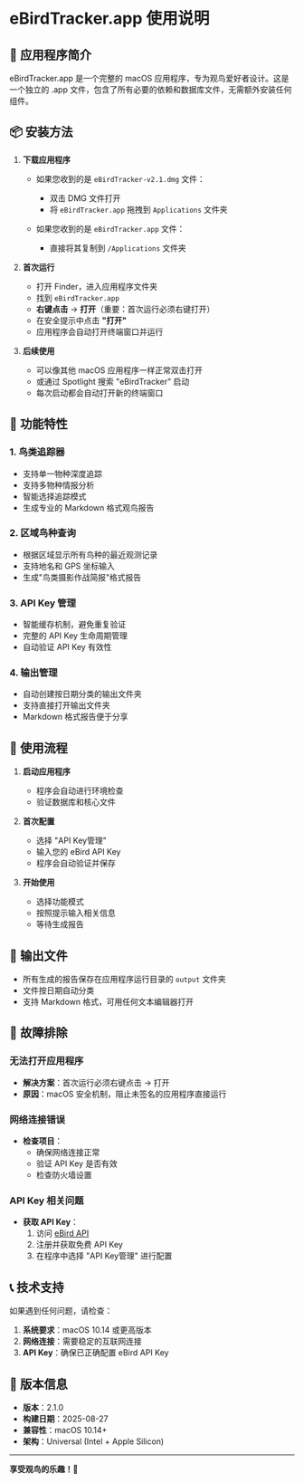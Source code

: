# eBirdTracker.app 使用说明

## 🎯 应用程序简介

eBirdTracker.app 是一个完整的 macOS 应用程序，专为观鸟爱好者设计。这是一个独立的 .app 文件，包含了所有必要的依赖和数据库文件，无需额外安装任何组件。

## 📦 安装方法

1. **下载应用程序**
   - 如果您收到的是 `eBirdTracker-v2.1.dmg` 文件：
     - 双击 DMG 文件打开
     - 将 `eBirdTracker.app` 拖拽到 `Applications` 文件夹
   
   - 如果您收到的是 `eBirdTracker.app` 文件：
     - 直接将其复制到 `/Applications` 文件夹

2. **首次运行**
   - 打开 Finder，进入应用程序文件夹
   - 找到 `eBirdTracker.app`
   - **右键点击** → **打开**（重要：首次运行必须右键打开）
   - 在安全提示中点击 **"打开"**
   - 应用程序会自动打开终端窗口并运行

3. **后续使用**
   - 可以像其他 macOS 应用程序一样正常双击打开
   - 或通过 Spotlight 搜索 "eBirdTracker" 启动
   - 每次启动都会自动打开新的终端窗口

## 🌟 功能特性

### 1. 鸟类追踪器
- 支持单一物种深度追踪
- 支持多物种情报分析
- 智能选择追踪模式
- 生成专业的 Markdown 格式观鸟报告

### 2. 区域鸟种查询
- 根据区域显示所有鸟种的最近观测记录
- 支持地名和 GPS 坐标输入
- 生成"鸟类摄影作战简报"格式报告

### 3. API Key 管理
- 智能缓存机制，避免重复验证
- 完整的 API Key 生命周期管理
- 自动验证 API Key 有效性

### 4. 输出管理
- 自动创建按日期分类的输出文件夹
- 支持直接打开输出文件夹
- Markdown 格式报告便于分享

## 🔧 使用流程

1. **启动应用程序**
   - 程序会自动进行环境检查
   - 验证数据库和核心文件

2. **首次配置**
   - 选择 "API Key管理"
   - 输入您的 eBird API Key
   - 程序会自动验证并保存

3. **开始使用**
   - 选择功能模式
   - 按照提示输入相关信息
   - 等待生成报告

## 📁 输出文件

- 所有生成的报告保存在应用程序运行目录的 `output` 文件夹
- 文件按日期自动分类
- 支持 Markdown 格式，可用任何文本编辑器打开

## 🚨 故障排除

### 无法打开应用程序
- **解决方案**：首次运行必须右键点击 → 打开
- **原因**：macOS 安全机制，阻止未签名的应用程序直接运行

### 网络连接错误
- **检查项目**：
  - 确保网络连接正常
  - 验证 API Key 是否有效
  - 检查防火墙设置

### API Key 相关问题
- **获取 API Key**：
  1. 访问 [eBird API](https://ebird.org/api/keygen)
  2. 注册并获取免费 API Key
  3. 在程序中选择 "API Key管理" 进行配置

## 📞 技术支持

如果遇到任何问题，请检查：

1. **系统要求**：macOS 10.14 或更高版本
2. **网络连接**：需要稳定的互联网连接
3. **API Key**：确保已正确配置 eBird API Key

## 🔄 版本信息

- **版本**：2.1.0
- **构建日期**：2025-08-27
- **兼容性**：macOS 10.14+
- **架构**：Universal (Intel + Apple Silicon)

---

**享受观鸟的乐趣！🦅**
